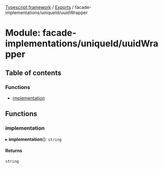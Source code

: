 [Typescript framework](../index.md) / [Exports](../modules.md) / facade-implementations/uniqueId/uuidWrapper

# Module: facade-implementations/uniqueId/uuidWrapper

## Table of contents

### Functions

- [implementation](facade_implementations_uniqueId_uuidWrapper.md#implementation)

## Functions

### implementation

▸ **implementation**(): `string`

#### Returns

`string`
